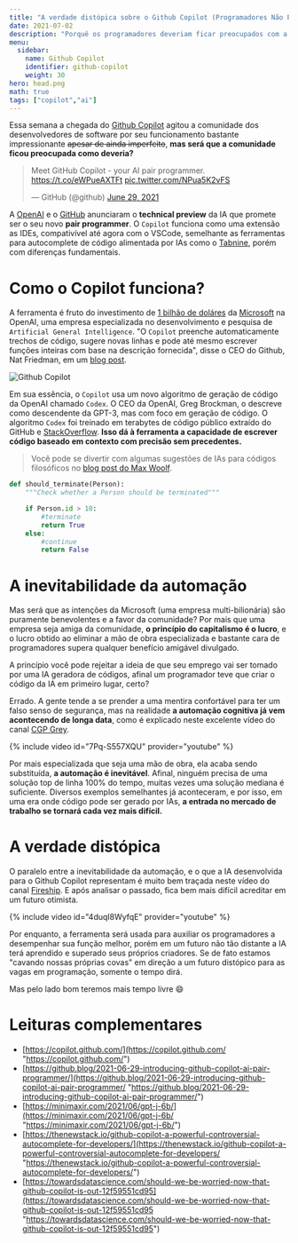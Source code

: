 ```yaml
---
title: "A verdade distópica sobre o Github Copilot (Programadores Não Precisam Se Candidatar)"
date: 2021-07-02
description: "Porquê os programadores deveriam ficar preocupados com a acensão das IAs geradoras de código?"
menu:
  sidebar:
    name: Github Copilot
    identifier: github-copilot
    weight: 30
hero: head.png
math: true
tags: ["copilot","ai"]
---
```


Essa semana a chegada do [Github Copilot](https://copilot.github.com/ "Github Copilot") agitou a comunidade dos desenvolvedores de software por seu funcionamento bastante impressionante ~~apesar de ainda imperfeito~~, **mas será que a comunidade ficou preocupada como deveria?**

<blockquote class="twitter-tweet"><p lang="en" dir="ltr">Meet GitHub Copilot - your AI pair programmer. <a href="https://t.co/eWPueAXTFt">https://t.co/eWPueAXTFt</a> <a href="https://t.co/NPua5K2vFS">pic.twitter.com/NPua5K2vFS</a></p>— GitHub (@github) <a href="https://twitter.com/github/status/1409883156333879300?ref_src=twsrc%5Etfw">June 29, 2021</a></blockquote> <script async src="//platform.twitter.com/widgets.js" charset="utf-8"></script>

A [OpenAI](https://openai.com/ "OpenAI") e o [GitHub](https://github.com/ "GitHub") anunciaram o **technical preview** da IA que promete ser o seu novo **pair programmer**. O `Copilot` funciona como uma extensão as IDEs, compativível até agora com o VSCode, semelhante as ferramentas para autocomplete de código alimentada por IAs como o [Tabnine](https://www.tabnine.com/ "Tabnine"), porém com diferenças fundamentais.

# Como o Copilot funciona?

A ferramenta é fruto do investimento de [1 bilhão de doláres](https://news.microsoft.com/2019/07/22/openai-forms-exclusive-computing-partnership-with-microsoft-to-build-new-azure-ai-supercomputing-technologies/) da  [Microsoft](https://www.microsoft.com/ "Microsoft") na OpenAI, uma empresa especializada no desenvolvimento e pesquisa de `Artificial General Intelligence`. "O `Copilot` preenche automaticamente trechos de código, sugere novas linhas e pode até mesmo escrever funções inteiras com base na descrição fornecida", disse o CEO do Github, Nat Friedman, em um [blog post](https://github.blog/2021-06-29-introducing-github-copilot-ai-pair-programmer/ "blog post").

![Github Copilot](https://copilot.github.com/diagram.png)

Em sua essência, o `Copilot` usa um novo algoritmo de geração de código da OpenAI chamado `Codex`. O CEO da OpenAI, Greg Brockman, o descreve como descendente da GPT-3, mas com foco em geração de código. O algoritmo `Codex` foi treinado em terabytes de código público extraído do GitHub e [StackOverflow](https://stackoverflow.com/ "StackOverflow"). **Isso dá à ferramenta a capacidade de escrever código baseado em contexto com precisão sem precedentes.**

> Você pode se divertir com algumas sugestões de IAs para códigos filosóficos no [blog post do Max Woolf](https://minimaxir.com/2021/06/gpt-j-6b/).

```python
def should_terminate(Person):
    """Check whether a Person should be terminated"""

    if Person.id > 10:
        #terminate
        return True
    else:
        #continue
        return False
```

# A inevitabilidade da automação

Mas será que as intenções da Microsoft (uma empresa multi-bilionária) são puramente benevolentes e a favor da comunidade? Por mais que uma empresa seja amiga da comunidade, **o princípio do capitalismo é o lucro**, e o lucro obtido ao eliminar a mão de obra especializada e bastante cara de programadores supera qualquer benefício amigável divulgado.

A princípio você pode rejeitar a ideia de que seu emprego vai ser tomado por uma IA geradora de códigos, afinal um programador teve que criar o código da IA em primeiro lugar, certo?

Errado. A gente tende a se prender a uma mentira confortável para ter um falso senso de segurança, mas na realidade **a automação cognitiva já vem acontecendo de longa data**, como é explicado neste excelente vídeo do canal [CGP Grey](https://www.youtube.com/user/cgpgrey).

{% include video id="7Pq-S557XQU" provider="youtube" %}

Por mais especializada que seja uma mão de obra, ela acaba sendo substituída, **a automação é inevitável**. Afinal, ninguém precisa de uma solução top de linha 100% do tempo, muitas vezes uma solução mediana é suficiente. Diversos exemplos semelhantes já aconteceram, e por isso, em uma era onde código pode ser gerado por IAs, **a entrada no mercado de trabalho se tornará cada vez mais difícil.**

# A verdade distópica

O paralelo entre a inevitabilidade da automação, e o que a IA desenvolvida para o Github Copilot representam é muito bem traçada neste vídeo do canal [Fireship](https://www.youtube.com/channel/UCsBjURrPoezykLs9EqgamOA). E após analisar o passado, fica bem mais difícil acreditar em um futuro otimista.

{% include video id="4duqI8WyfqE" provider="youtube" %}

Por enquanto, a ferramenta será usada para auxiliar os programadores a desempenhar sua função melhor, porém em um futuro não tão distante a IA terá aprendido e superado seus próprios criadores. Se de fato estamos "cavando nossas próprias covas" em direção a um futuro distópico para as vagas em programação, somente o tempo dirá.

Mas pelo lado bom teremos mais tempo livre :smile:

# Leituras complementares

* [https://copilot.github.com/](https://copilot.github.com/ "https://copilot.github.com/")
* [https://github.blog/2021-06-29-introducing-github-copilot-ai-pair-programmer/](https://github.blog/2021-06-29-introducing-github-copilot-ai-pair-programmer/ "https://github.blog/2021-06-29-introducing-github-copilot-ai-pair-programmer/")
* [https://minimaxir.com/2021/06/gpt-j-6b/](https://minimaxir.com/2021/06/gpt-j-6b/ "https://minimaxir.com/2021/06/gpt-j-6b/")
* [https://thenewstack.io/github-copilot-a-powerful-controversial-autocomplete-for-developers/](https://thenewstack.io/github-copilot-a-powerful-controversial-autocomplete-for-developers/ "https://thenewstack.io/github-copilot-a-powerful-controversial-autocomplete-for-developers/")
* [https://towardsdatascience.com/should-we-be-worried-now-that-github-copilot-is-out-12f59551cd95](https://towardsdatascience.com/should-we-be-worried-now-that-github-copilot-is-out-12f59551cd95 "https://towardsdatascience.com/should-we-be-worried-now-that-github-copilot-is-out-12f59551cd95")
